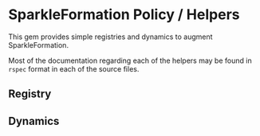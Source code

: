 # SparkleFormation Policy / Helpers

This gem provides simple registries and dynamics to augment SparkleFormation.

Most of the documentation regarding each of the helpers may be found in `rspec`
format in each of the source files. 

## Registry


## Dynamics

